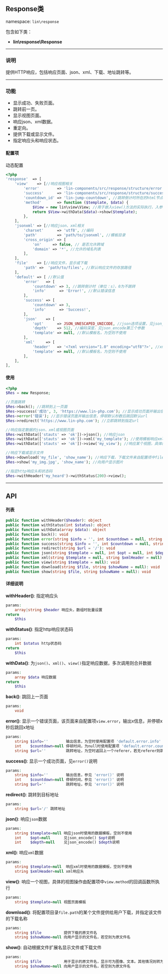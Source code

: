 Response类
----
namespace: `lin\response`

包含如下类：

* **lin\response\Response**

---

### 说明
提供HTTP响应，包括响应页面、json、xml、下载、地址跳转等。

---

### 功能

* 显示成功、失败页面。
* 跳转前一页。
* 显示视图页面。
* 响应json、xml数据。
* 重定向。
* 提供下载或显示文件。
* 指定响应头和响应状态。



#### 配置项

动态配置

~~~php
<?php
'response'  => [
    'view'    => [//响应视图相关
        'error'        => 'lin-components/src/response/structure/error.html', //错误页面
        'success'      => 'lin-components/src/response/structure/success.html', //成功页面
        'countdown_id' => 'lin-jump-countdown', //跳转倒计时所在的html节点id
        'method'       => function ($template, $data) {
            $View = new lin\view\View; //用于嵌入view()方法的实际执行，入参为视图模板名、视图数据
            return $View->withData($data)->show($template);
        },
    ],
    'jsonxml' => [//响应json、xml相关
        'charset'      => 'utf8', //编码
        'path'         => 'path/to/jsonxml', //模板目录
        'cross_origin' => [
            'on'     => false, // 是否允许跨域
            'domain' => '*', //允许的域名列表
        ],
    ],
    'file'    => [//响应文件，显示或下载
        'path' =>  'path/to/files', //默认响应文件的存放路径
    ],
    'default' => [ //默认值
        'error'   => [
            'countdown' => 3, //跳转倒计时（单位：s），0为不跳转
            'info'      => 'Error!', //默认错误信息
        ],
        'success' => [
            'countdown' => 3,
            'info'      => 'Success!',
        ],
        'json'    => [
            'opt'      => JSON_UNESCAPED_UNICODE, //json选项设置，见json_encode第二个参数
            'depth'    => 512, //编码深度，见json_encode第三个参数
            'template' => null, //默认模板名，为空则不使用
        ],
        'xml'     => [
            'header'   => '<?xml version="1.0" encoding="utf8"?>', //xml头
            'template' => null, //默认模板名，为空则不使用
        ],
    ],
],
~~~

#### 使用

~~~php
<?php
$Res = new Response;

//页面跳转
$Res->back(); //跳转到上一页面
$Res->success('成功', 3, 'https://www.lin-php.com'); //显示成功页面并输出信息，停顿3秒后跳回指定url
$Res->error('错误'); //显示错误页面并输出信息，停顿默认秒数后跳回默认url
$Res->redirect('https://www.lin-php.com'); //立即跳转到指定url

//响应指定数据的json、xml或视图页面
$Res->withData(['stauts' => 'ok'])->json(); //响应json
$Res->withData(['stauts' => 'ok'])->xml('my_template'); //使用模板响应xml
$Res->withData(['stauts' => 'ok'])->view('my_view'); //响应某个视图，具体的响应由配置项view.method所执行

//响应下载或显示文件
$Res->download('my_file', 'show_name'); //响应下载，下载文件来自配置项中file.path目录下的my_file文件，并对用户显示文件名为show_name
$Res->show('my_img.jpg', 'show_name'); //向用户显示图片

//指定http响应头和状态码
$Res->withHeader('my_heard')->withStatus(200)->view();
~~~


---


## API

#### 列表
~~~php
public function withHeader($header): object
public function withStatus(int $status): object
public function withData(array $data): object
public function back(): void
public function error(string $info = '', int $countdown = null, string $url = ''): void
public function success(string $info = '', int $countdown = null, string $url = ''): void
public function redirect(string $url = '/'): void
public function json(string $template = null, int $opt = null, int $depth = null): void
public function xml(string $template = null, string $xmlHeader = null): void
public function view(string $template = null): void
public function download(string $file, string $showName = null): void
public function show(string $file, string $showName = null): void
~~~

#### 详细说明

**withHeader()**: 指定响应头
```php
params:
    array|string $header 响应头，数组时批量设置
return
    $this
```

**withStatus()**: 指定http响应状态码
```php
params:
    int $status http状态码
return
    $this
```

**withData()**: 为`json()`、`xml()`、`view()`指定响应数据，多次调用则合并数据
```php
params:
    array $data 响应数据
return
    $this
```

**back()**: 跳回上一页面
```php
params:
    void
```

**error()**: 显示一个错误页面，该页面来自配置项`view.error`，输出x信息，并停顿x秒后跳回x地址
```php
params:
    string $info=''        输出信息，为空时使用配置项 'default.error.info'
    int    $countdown=null 停顿时间，为null时使用配置项 'default.error.countdown'
    string $url=''         跳转地址，为空时返回上一个referer，若无referer则跳回主页
```

**success()**: 显示一个成功页面，见`error()`说明
```php
params:
    string $info=''        输出信息，参见 'error()' 说明
    int    $countdown=null 停顿时间，参见 'error()' 说明
    string $url=''         跳转地址，参见 'error()' 说明
```

**redirect()**: 跳转到目标地址
```php
params:
    string $url='/' 跳转地址
```

**json()**: 响应`json`数据
```php
params:
    string $template=null 响应json时使用的数据模板，空则不使用
    int    $opt=null      见json_encode() $opt说明
    int    $depth=null    见json_encode() $depth说明
```

**xml()**: 响应`xml`数据
```php
params:
    string $template=null  响应xml时使用的数据模板，空则不使用
    string $xmlHeader=null xml响应头
```

**view()**: 响应一个视图，具体的视图操作由配置项中`view.method`的回调函数所执行
```php
params:
    string $template=null 视图页面模板
```

**download()**: 将配置项目录`file.path`的某个文件提供给用户下载，并指定该文件的下载名称
```php
params:
    string $file          提供下载的原文件名
    string $showName=null 向用户显示的文件名，若空则为原文件名
```

**show()**: 自动根据文件扩展名显示文件或下载文件
```php
params:
    string $file          用于显示的原文件名，显示可为图像、文本。其他情况则转为下载
    string $showName=null 向用户显示的文件名，若空则为原文件名
```